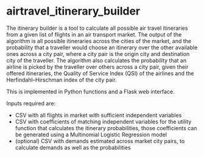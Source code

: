 # airtravel_itinerary_builder

The itinerary builder is a tool to calculate all possible air travel itineraries from a given list of flights in an air transport market. The output of the algorithm is all possible itineraries across the cities of the market, and the probability that a traveller would choose an itinerary over the other available ones across a city pair, where a city pair is the origin city and destination city of the traveller. The algorithm also calculates the probability that an airline is picked by the traveller over others across a city pair, given their offered itineraries, the Quality of Service Index (QSI) of the airlines and the Herfindahl–Hirschman index of the city pair.

This is implemented in Python functions and a Flask web interface. 

Inputs required are:
- CSV with all flights in market with sufficient independent variables
- CSV with coefficients of matching independent variables for the utility function that calculates the itinerary probabilities, those coefficients can be generated using a Multinomial Logistic Regression model
- (optional) CSV with demands estimated across market city pairs, to calculate demands as well as the probabilities
